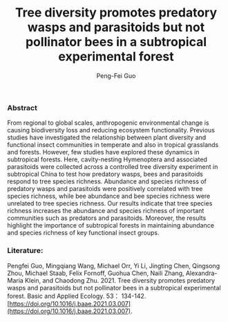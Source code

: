 ﻿---
layout: post
title:  "Tree diversity promotes predatory wasps and parasitoids but not pollinator bees in a subtropical experimental forest"
author: Peng-Fei Guo
categories: [ Article ]
image: assets/projects/GPF1.jpg
tags: featured
---
### Abstract
From regional to global scales, anthropogenic environmental change is causing biodiversity loss and reducing ecosystem functionality. Previous studies have investigated the relationship between plant diversity and functional insect communities in temperate and also in tropical grasslands and forests. However, few studies have explored these dynamics in subtropical forests. Here, cavity-nesting Hymenoptera and associated parasitoids were collected across a controlled tree diversity experiment in subtropical China to test how predatory wasps, bees and parasitoids respond to tree species richness. Abundance and species richness of predatory wasps and parasitoids were positively correlated with tree species richness, while bee abundance and bee species richness were unrelated to tree species richness. Our results indicate that tree species richness increases the abundance and species richness of important communities such as predators and parasitoids. Moreover, the results highlight the importance of subtropical forests in maintaining abundance and species richness of key functional insect groups.

### Literature:
Pengfei Guo, Mingqiang Wang, Michael Orr, Yi Li, Jingting Chen, Qingsong Zhou, Michael Staab, Felix Fornoff, Guohua Chen, Naili Zhang, Alexandra-Maria Klein, and Chaodong Zhu. 2021. Tree diversity promotes predatory wasps and parasitoids but not pollinator bees in a subtropical experimental forest. Basic and Applied Ecology. 53： 134-142. [https://doi.org/10.1016/j.baae.2021.03.007](https://doi.org/10.1016/j.baae.2021.03.007).

